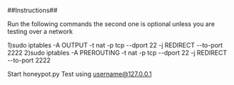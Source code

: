##Instructions##


Run the following commands
the second one is optional unless you are testing over a network

1)sudo iptables -A OUTPUT -t nat -p tcp --dport 22 -j REDIRECT --to-port 2222
2)sudo iptables -A PREROUTING -t nat -p tcp --dport 22 -j REDIRECT --to-port 2222

Start honeypot.py
Test using username@127.0.0.1
